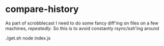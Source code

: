 # compare-history

As part of scrobblecast I need to do some fancy diff'ing on files on a few machines, _repeatedly_.
So this is to avoid constantly _rsync/ssh_'ing around


  ./get.sh
  node index.js